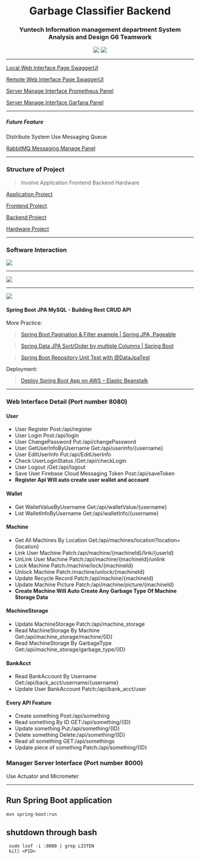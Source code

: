 <span style="text-align: center">

# Garbage Classifier Backend
### Yuntech Information management department System Analysis and Design G6 Teamwork

![](https://img.shields.io/github/languages/top/fan9704/Garbage_Classifier_Backend?logo=openjdk&logoColor=%23FFFFFF&style=for-the-badge)
![](https://img.shields.io/github/languages/count/fan9704/Garbage_Classifier_Backend?color=%23005A2B&style=for-the-badge)

</span>


----


[Local Web Interface Page SwaggerUI](http://localhost:8080/swagger-ui/index.html)

[Remote Web Interface Page SwaggerUI](http://140.125.207.230:8080/swagger-ui/index.html)

[Server Manage Interface Prometheus Panel](http://140.125.207.230:9090/)

[Server Manage Interface Garfana Panel](http://140.125.207.230:4000/)


----

##### Future Feature

Distribute System Use Messaging Queue

[RabbitMQ Messaging Manage Panel](http://140.125.207.230:15672/)

----

### Structure of Project

> Involve Application Frontend Backend Hardware

[Application Project](https://github.com/lavender0526/Garbage_Classifier_App)

[Frontend Project](https://github.com/fan9704/Garbage_Classifier_Frontend)

[Backend Project](https://github.com/fan9704/Garbage_Classifier_Backend)

[Hardware Project](https://github.com/fan9704/Garbage_Classifier_Hardware)

----

### Software Interaction


![](https://imgdb.net/storage/uploads/164f2fed45f5fcc8494eb9cf7d0856cc2f7d8700ab468a2cdfa540cccc622763.png)

----

![](https://imgdb.net/storage/uploads/8904403f2b093016211626b8dc27a9107a9dc7fea222ef486cdddf2189ce4e41.png)

----

![](https://imgdb.net/storage/uploads/ae3a9af130234554cd6a0b53b1fd118ec4e5a6bea284110905d53620c01132e0.png)

#### Spring Boot JPA MySQL - Building Rest CRUD API


More Practice:
> [Spring Boot Pagination & Filter example | Spring JPA, Pageable](https://www.bezkoder.com/spring-boot-pagination-filter-jpa-pageable/)

> [Spring Data JPA Sort/Order by multiple Columns | Spring Boot](https://www.bezkoder.com/spring-data-sort-multiple-columns/)

> [Spring Boot Repository Unit Test with @DataJpaTest](https://www.bezkoder.com/spring-boot-unit-test-jpa-repo-datajpatest/)

Deployment:
> [Deploy Spring Boot App on AWS – Elastic Beanstalk](https://bezkoder.com/deploy-spring-boot-aws-eb/)

----

### Web Interface Detail (Port number 8080)
#### User
- User Register Post:/api/register
- User Login Post:/api/login
- User ChangePassword Put:/api/changePassword
- User GetUserInfoByUsername Get:/api/userinfo/{username}
- User EditUserInfo Put:/api/EditUserInfo
- Check UserLoginStatus /Get:/api/checkLogin
- User Logout /Get:/api/logout
- Save User Firebase Cloud Messaging Token Post:/api/saveToken
- **Register Api Will auto create user wallet and account**
#### Wallet
- Get WalletValueByUsername Get:/api/walletValue/{username}
- List WalletInfoByUsername Get:/api/walletInfo/{username}
#### Machine
- Get All Machines By Location Get:/api/machines/location?location={location}
- Link User Machine Patch:/api/machine/{machineId}/link/{userId}
- UnLink User Machine Patch:/api/machine/{machineId}/unlink
- Lock Machine Patch:/machine/lock/{machineId}
- Unlock Machine Patch:/machine/unlock/{machineId}
- Update Recycle Record Patch:/api/machine/{machineId}
- Update Machine Picture Patch:/api/machine/picture/{machineId}
- **Create Machine Will Auto Create Any Garbage Type Of Machine Storage Data**
#### MachineStorage
- Update MachineStorage Patch:/api/machine_storage
- Read MachineStorage By Machine Get:/api/machine_storage/machine/{ID}
- Read MachineStorage By GarbageType Get:/api/machine_storage/garbage_type/{ID}
#### BankAcct
- Read BankAccount By Username Get:/api/back_acct/username/{username}
- Update User BankAccount Patch:/api/bank_acct/user
#### Every API Feature
- Create something Post:/api/something
- Read something By ID  GET:/api/something/{ID}
- Update something Put:/api/something/{ID}
- Delete something Delete:/api/something/{ID}
- Read all something GET:/api/somethings
- Update piece of something Patch:/api/something/{ID}

### Manager Server Interface (Port number 8000)
Use Actuator and Micrometer

----

## Run Spring Boot application
```
mvn spring-boot:run
```

## shutdown through bash
```
 sudo lsof -i :8080 | grep LISTEN
 kill <PID>
```

